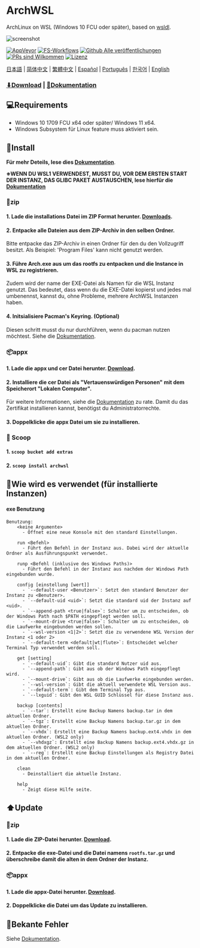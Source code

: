# ArchWSL
ArchLinux on WSL (Windows 10 FCU oder später),
based on [wsldl](https://github.com/yuk7/wsldl).


![screenshot](https://raw.githubusercontent.com/wiki/yuk7/wsldl/img/Arch_Alpine_Ubuntu.png)

[![AppVeyor](https://img.shields.io/appveyor/ci/yuk7/ArchWSL.svg?logo=Windows&style=flat-square)](https://ci.appveyor.com/project/yuk7/archwsl)
[![FS-Workflows](https://img.shields.io/github/workflow/status/yuk7/ArchWSL-FS/Continuous%20Integration?logo=Linux&style=flat-square)](https://github.com/yuk7/ArchWSL-FS/actions)
[![Github Alle veröffentlichungen](https://img.shields.io/github/downloads/yuk7/ArchWSL/total.svg?style=flat-square)](https://github.com/yuk7/ArchWSL/releases/latest)
[![PRs sind Wilkommen](https://img.shields.io/badge/PRs-welcome-brightgreen.svg?style=flat-square)](https://makeapullrequest.com)
[![Lizenz](https://img.shields.io/github/license/yuk7/ArchWSL.svg?style=flat-square)](https://github.com/yuk7/ArchWSL/blob/master/LICENSE)

[日本語](i18n/README_ja.md) | [简体中文](i18n/README_zh-cn.md) | [繁體中文](i18n/README_zh-tw.md) | [Español](i18n/README_es.md) | [Português](i18n/README_pt-br.md) | [한국어](i18n/README_ko-kr.md) | [English](README.md)

### [⬇Download](https://github.com/yuk7/ArchWSL/releases/latest) | [📓Dokumentation](https://wsldl-pg.github.io/ArchW-docs/)

## 💻Requirements
* Windows 10 1709 FCU x64 oder später/ Windows 11 x64.
* Windows Subsystem für Linux feature muss aktiviert sein.

## 💾Install
**Für mehr Deteils, lese dies [Dokumentation](https://wsldl-pg.github.io/ArchW-docs/How-to-Setup)**.

**※WENN DU WSL1 VERWENDEST, MUSST DU, VOR DEM ERSTEN START DER INSTANZ, DAS GLIBC PAKET AUSTAUSCHEN, lese hierfür die [Dokumentation](https://wsldl-pg.github.io/ArchW-docs/How-to-Setup)**

### 📁zip
#### 1. Lade die installations Datei im ZIP Format herunter. [Downloads](https://github.com/yuk7/ArchWSL/releases/latest).

#### 2. Entpacke alle Dateien aus dem ZIP-Archiv in den selben Ordner.
Bitte entpacke das ZIP-Archiv in einen Ordner für den du den Vollzugriff besitzt.
Als Beispiel: 'Program Files' kann nicht genutzt werden.

#### 3. Führe Arch.exe aus um das rootfs zu entpacken und die Instance in WSL zu registrieren.
Zudem wird der name der EXE-Datei als Namen für die WSL Instanz genutzt.
Das bedeutet, dass wenn du die EXE-Datei kopierst und jedes mal umbenennst, kannst du, ohne Probleme, mehrere ArchWSL Instanzen haben.

#### 4. Initsialisiere Pacman's Keyring. (Optional)
Diesen schritt musst du nur durchführen, wenn du pacman nutzen möchtest.
Siehe die [Dokumentation](https://wsldl-pg.github.io/ArchW-docs/How-to-Setup/#initialize-keyring).

### 📦appx
#### 1. Lade die appx und cer Datei herunter. [Download](https://github.com/yuk7/ArchWSL/releases/latest).
#### 2. Installiere die cer Datei als "Vertauenswürdigen Personen" mit dem Speicherort "Lokalen Computer".
Für weitere Informationen, siehe die [Dokumentation](https://wsldl-pg.github.io/ArchW-docs/Install-Certificate) zu rate.
Damit du das Zertifikat installieren kannst, benötigst du Administratorrechte.

#### 3. Doppelklicke die appx Datei um sie zu installieren.

### 🥄 Scoop
#### 1. `scoop bucket add extras `
#### 2. `scoop install archwsl `

## 📝Wie wird es verwendet (für installierte Instanzen)
#### exe Benutzung
```dos
Benutzung:
    <keine Argumente>
      - Öffnet eine neue Konsole mit den standard Einstellungen.

    run <Befehl>
      - Führt den Befehl in der Instanz aus. Dabei wird der aktuelle Ordner als Ausführungspunkt verwendet.

    runp <Befehl (inklusive des Windows Paths)>
      - Führt den Befehl in der Instanz aus nachdem der Windows Path eingebunden wurde.

    config [einstellung [wert]]
      - `--default-user <Benutzer>`: Setzt den standard Benutzer der Instanz zu <Benutzer>.
      - `--default-uid <uid>`: Setzt die standard uid der Instanz auf <uid>.
      - `--append-path <true|false>`: Schalter um zu entscheiden, ob der Windows Path nach $PATH eingepflegt werden soll.
      - `--mount-drive <true|false>`: Schalter um zu entscheiden, ob die Laufwerke eingebunden werden sollen.
      - `--wsl-version <1|2>`: Setzt die zu verwendene WSL Version der Instanz <1 oder 2>
      - `--default-term <default|wt|flute>`: Entscheidet welcher Terminal Typ verwendet werden soll.

    get [setting]
      - `--default-uid`: Gibt die standard Nutzer uid aus.
      - `--append-path`: Gibt aus ob der Windows Path eingepflegt wird.
      - `--mount-drive`: Gibt aus ob die Laufwerke eingebunden werden.
      - `--wsl-version`: Gibt die aktuell verwendete WSL Version aus.
      - `--default-term`: Gibt dem Terminal Typ aus.
      - `--lxguid`: Gibt den WSL GUID Schlüssel für diese Instanz aus.

    backup [contents]
      - `--tar`: Erstellt eine Backup Namens backup.tar in dem aktuellen Ordner.
      - `--tgz`: Erstellt eine Backup Namens backup.tar.gz in dem aktuellen Ordner.
      - `--vhdx`: Erstellt eine Backup Namens backup.ext4.vhdx in dem aktuellen Ordner. (WSL2 only)
      - `--vhdxgz`: Erstellt eine Backup Namens backup.ext4.vhdx.gz in dem aktuellen Ordner. (WSL2 only)
      - `--reg`: Erstellt eine Backup Einstellungen als Registry Datei in dem aktuellen Ordner.

    clean
      - Deinstalliert die aktuelle Instanz.

    help
      - Zeigt diese Hilfe seite.
```

## ⬆️Update
### 📁zip
#### 1. Lade die ZIP-Datei herunter. [Download](https://github.com/yuk7/ArchWSL/releases/latest).
#### 2. Entpacke die exe-Datei und die Datei namens `rootfs.tar.gz` und überschreibe damit die alten in dem Ordner der Instanz.

### 📦appx
#### 1. Lade die appx-Datei herunter. [Download](https://github.com/yuk7/ArchWSL/releases/latest).
#### 2. Doppelklicke die Datei um das Update zu installieren.

## 🚫Bekante Fehler
Siehe [Dokumentation](https://wsldl-pg.github.io/ArchW-docs/).
